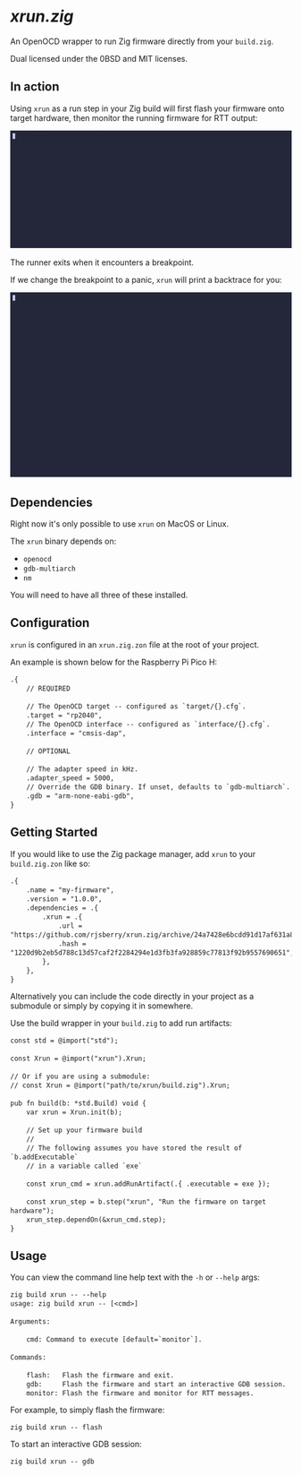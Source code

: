 # _xrun.zig_

An OpenOCD wrapper to run Zig firmware directly from your `build.zig`.

Dual licensed under the 0BSD and MIT licenses.

## In action

Using `xrun` as a run step in your Zig build will first flash your firmware
onto target hardware, then monitor the running firmware for RTT output:

![demo_gif](./assets/demo.gif)

The runner exits when it encounters a breakpoint.

If we change the breakpoint to a panic, `xrun` will print a backtrace for you:

![demo_panic](./assets/demo_panic.gif)

## Dependencies

Right now it's only possible to use `xrun` on MacOS or Linux.

The `xrun` binary depends on:

  * `openocd`
  * `gdb-multiarch`
  * `nm`

You will need to have all three of these installed.

## Configuration

`xrun` is configured in an `xrun.zig.zon` file at the root of your project.

An example is shown below for the Raspberry Pi Pico H:

```zig
.{
    // REQUIRED

    // The OpenOCD target -- configured as `target/{}.cfg`.
    .target = "rp2040",
    // The OpenOCD interface -- configured as `interface/{}.cfg`.
    .interface = "cmsis-dap",

    // OPTIONAL

    // The adapter speed in kHz.
    .adapter_speed = 5000,
    // Override the GDB binary. If unset, defaults to `gdb-multiarch`.
    .gdb = "arm-none-eabi-gdb",
}
```

## Getting Started

If you would like to use the Zig package manager, add `xrun` to your
`build.zig.zon` like so:

```zig
.{
    .name = "my-firmware",
    .version = "1.0.0",
    .dependencies = .{
        .xrun = .{
            .url = "https://github.com/rjsberry/xrun.zig/archive/24a7428e6bcdd91d17af631a89f267310c0a8519.tar.gz",
            .hash = "1220d9b2eb5d788c13d57caf2f2284294e1d3fb3fa928859c77813f92b9557690651",
        },
    },
}
```

Alternatively you can include the code directly in your project as a submodule
or simply by copying it in somewhere.

Use the build wrapper in your `build.zig` to add run artifacts:

```zig
const std = @import("std");

const Xrun = @import("xrun").Xrun;

// Or if you are using a submodule:
// const Xrun = @import("path/to/xrun/build.zig").Xrun;

pub fn build(b: *std.Build) void {
    var xrun = Xrun.init(b);

    // Set up your firmware build
    //
    // The following assumes you have stored the result of `b.addExecutable`
    // in a variable called `exe`

    const xrun_cmd = xrun.addRunArtifact(.{ .executable = exe });

    const xrun_step = b.step("xrun", "Run the firmware on target hardware");
    xrun_step.dependOn(&xrun_cmd.step);
}
```

## Usage

You can view the command line help text with the `-h` or `--help` args:

```
zig build xrun -- --help
usage: zig build xrun -- [<cmd>]

Arguments:

    cmd: Command to execute [default=`monitor`].

Commands:

    flash:   Flash the firmware and exit.
    gdb:     Flash the firmware and start an interactive GDB session.
    monitor: Flash the firmware and monitor for RTT messages.
```

For example, to simply flash the firmware:

```
zig build xrun -- flash
```

To start an interactive GDB session:

```
zig build xrun -- gdb
```
